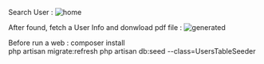 Search User :
![home](https://github.com/HarizahSyawal/AutomateInvitation/assets/37772347/843878cf-c4bc-4d96-9fa9-1a0517b96afa)



After found, fetch a User Info and donwload pdf file :
![generated](https://github.com/HarizahSyawal/AutomateInvitation/assets/37772347/492f560d-4f82-467f-8ff9-d1e7abd45bf3)


Before run a web : 
composer install     
php artisan migrate:refresh
php artisan db:seed --class=UsersTableSeeder  
